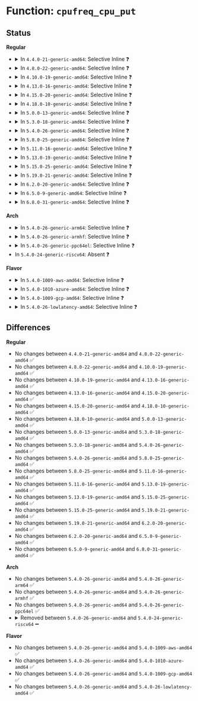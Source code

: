 # Function: <code>cpufreq_cpu_put</code>

## Status
<b>Regular</b>
<ul>
<li>
<details>
<summary>In <code>4.4.0-21-generic-amd64</code>: Selective Inline ❓</summary>

```c
void cpufreq_cpu_put(struct cpufreq_policy * policy)
```

```json
{
  "name": "cpufreq_cpu_put",
  "collision_type": "Unique Global",
  "inline_type": "Selective",
  "funcs": [
    {
      "addr": 18446744071585852256,
      "name": "cpufreq_cpu_put",
      "external": true,
      "loc": "drivers/cpufreq/cpufreq.c:308",
      "file": "drivers/cpufreq/cpufreq.c",
      "inline": "not declared, inlined",
      "caller_inline": [
        "drivers/cpufreq/cpufreq.c:cpufreq_quick_get_max",
        "drivers/cpufreq/cpufreq.c:cpufreq_get",
        "drivers/cpufreq/cpufreq.c:cpufreq_get_policy",
        "drivers/cpufreq/cpufreq.c:cpufreq_update_policy"
      ],
      "caller_func": [
        "drivers/cpufreq/cpufreq_stats.c:cpufreq_stat_notifier_trans",
        "drivers/cpufreq/cpufreq_stats.c:cpufreq_stats_free_table",
        "drivers/cpufreq/cpufreq_ondemand.c:update_sampling_rate",
        "drivers/cpufreq/cpufreq_ondemand.c:update_sampling_rate",
        "drivers/cpufreq/powernow-k8.c:powernowk8_target_fn"
      ]
    }
  ],
  "symbols": [
    {
      "addr": 18446744071585852256,
      "name": "cpufreq_cpu_put",
      "section": ".text",
      "bind": "STB_GLOBAL",
      "size": 23
    }
  ]
}
```
</details>
</li>
<li>
<details>
<summary>In <code>4.8.0-22-generic-amd64</code>: Selective Inline ❓</summary>

```c
void cpufreq_cpu_put(struct cpufreq_policy * policy)
```

```json
{
  "name": "cpufreq_cpu_put",
  "collision_type": "Unique Global",
  "inline_type": "Selective",
  "funcs": [
    {
      "addr": 18446744071586264478,
      "name": "cpufreq_cpu_put",
      "external": true,
      "loc": "drivers/cpufreq/cpufreq.c:262",
      "file": "drivers/cpufreq/cpufreq.c",
      "inline": "not declared, inlined",
      "caller_inline": [
        "drivers/cpufreq/cpufreq.c:cpufreq_update_policy",
        "drivers/cpufreq/cpufreq.c:cpufreq_get_policy",
        "drivers/cpufreq/cpufreq.c:cpufreq_get",
        "drivers/cpufreq/cpufreq.c:cpufreq_quick_get_max",
        "drivers/cpufreq/cpufreq.c:cpufreq_quick_get"
      ],
      "caller_func": [
        "drivers/cpufreq/powernow-k8.c:powernowk8_target_fn"
      ]
    }
  ],
  "symbols": [
    {
      "addr": 18446744071586251712,
      "name": "cpufreq_cpu_put",
      "section": ".text",
      "bind": "STB_GLOBAL",
      "size": 23
    }
  ]
}
```
</details>
</li>
<li>
<details>
<summary>In <code>4.10.0-19-generic-amd64</code>: Selective Inline ❓</summary>

```c
void cpufreq_cpu_put(struct cpufreq_policy * policy)
```

```json
{
  "name": "cpufreq_cpu_put",
  "collision_type": "Unique Global",
  "inline_type": "Selective",
  "funcs": [
    {
      "addr": 18446744071586468778,
      "name": "cpufreq_cpu_put",
      "external": true,
      "loc": "drivers/cpufreq/cpufreq.c:262",
      "file": "drivers/cpufreq/cpufreq.c",
      "inline": "not declared, inlined",
      "caller_inline": [
        "drivers/cpufreq/cpufreq.c:cpufreq_update_policy",
        "drivers/cpufreq/cpufreq.c:cpufreq_get_policy",
        "drivers/cpufreq/cpufreq.c:cpufreq_get",
        "drivers/cpufreq/cpufreq.c:cpufreq_quick_get_max",
        "drivers/cpufreq/cpufreq.c:cpufreq_quick_get"
      ],
      "caller_func": [
        "drivers/cpufreq/powernow-k8.c:powernowk8_target_fn"
      ]
    }
  ],
  "symbols": [
    {
      "addr": 18446744071586456544,
      "name": "cpufreq_cpu_put",
      "section": ".text",
      "bind": "STB_GLOBAL",
      "size": 23
    }
  ]
}
```
</details>
</li>
<li>
<details>
<summary>In <code>4.13.0-16-generic-amd64</code>: Selective Inline ❓</summary>

```c
void cpufreq_cpu_put(struct cpufreq_policy * policy)
```

```json
{
  "name": "cpufreq_cpu_put",
  "collision_type": "Unique Global",
  "inline_type": "Selective",
  "funcs": [
    {
      "addr": 18446744071586593498,
      "name": "cpufreq_cpu_put",
      "external": true,
      "loc": "drivers/cpufreq/cpufreq.c:262",
      "file": "drivers/cpufreq/cpufreq.c",
      "inline": "not declared, inlined",
      "caller_inline": [
        "drivers/cpufreq/cpufreq.c:cpufreq_update_policy",
        "drivers/cpufreq/cpufreq.c:cpufreq_get_policy",
        "drivers/cpufreq/cpufreq.c:cpufreq_get",
        "drivers/cpufreq/cpufreq.c:cpufreq_quick_get_max",
        "drivers/cpufreq/cpufreq.c:cpufreq_quick_get"
      ],
      "caller_func": [
        "drivers/cpufreq/powernow-k8.c:powernowk8_target_fn"
      ]
    }
  ],
  "symbols": [
    {
      "addr": 18446744071586581120,
      "name": "cpufreq_cpu_put",
      "section": ".text",
      "bind": "STB_GLOBAL",
      "size": 23
    }
  ]
}
```
</details>
</li>
<li>
<details>
<summary>In <code>4.15.0-20-generic-amd64</code>: Selective Inline ❓</summary>

```c
void cpufreq_cpu_put(struct cpufreq_policy * policy)
```

```json
{
  "name": "cpufreq_cpu_put",
  "collision_type": "Unique Global",
  "inline_type": "Selective",
  "funcs": [
    {
      "addr": 18446744071587076810,
      "name": "cpufreq_cpu_put",
      "external": true,
      "loc": "drivers/cpufreq/cpufreq.c:268",
      "file": "drivers/cpufreq/cpufreq.c",
      "inline": "not declared, inlined",
      "caller_inline": [
        "drivers/cpufreq/cpufreq.c:cpufreq_update_policy",
        "drivers/cpufreq/cpufreq.c:cpufreq_get_policy",
        "drivers/cpufreq/cpufreq.c:cpufreq_get",
        "drivers/cpufreq/cpufreq.c:cpufreq_quick_get_max",
        "drivers/cpufreq/cpufreq.c:cpufreq_quick_get"
      ],
      "caller_func": [
        "drivers/cpufreq/powernow-k8.c:powernowk8_target_fn"
      ]
    }
  ],
  "symbols": [
    {
      "addr": 18446744071587064400,
      "name": "cpufreq_cpu_put",
      "section": ".text",
      "bind": "STB_GLOBAL",
      "size": 23
    }
  ]
}
```
</details>
</li>
<li>
<details>
<summary>In <code>4.18.0-10-generic-amd64</code>: Selective Inline ❓</summary>

```c
void cpufreq_cpu_put(struct cpufreq_policy * policy)
```

```json
{
  "name": "cpufreq_cpu_put",
  "collision_type": "Unique Global",
  "inline_type": "Selective",
  "funcs": [
    {
      "addr": 18446744071587374512,
      "name": "cpufreq_cpu_put",
      "external": true,
      "loc": "drivers/cpufreq/cpufreq.c:252",
      "file": "drivers/cpufreq/cpufreq.c",
      "inline": "not declared, inlined",
      "caller_inline": [
        "drivers/cpufreq/cpufreq.c:cpufreq_update_policy",
        "drivers/cpufreq/cpufreq.c:cpufreq_get_policy",
        "drivers/cpufreq/cpufreq.c:cpufreq_get",
        "drivers/cpufreq/cpufreq.c:cpufreq_quick_get_max",
        "drivers/cpufreq/cpufreq.c:cpufreq_quick_get"
      ],
      "caller_func": [
        "drivers/cpufreq/powernow-k8.c:powernowk8_target_fn"
      ]
    }
  ],
  "symbols": [
    {
      "addr": 18446744071587362512,
      "name": "cpufreq_cpu_put",
      "section": ".text",
      "bind": "STB_GLOBAL",
      "size": 23
    }
  ]
}
```
</details>
</li>
<li>
<details>
<summary>In <code>5.0.0-13-generic-amd64</code>: Selective Inline ❓</summary>

```c
void cpufreq_cpu_put(struct cpufreq_policy * policy)
```

```json
{
  "name": "cpufreq_cpu_put",
  "collision_type": "Unique Global",
  "inline_type": "Selective",
  "funcs": [
    {
      "addr": 18446744071587554448,
      "name": "cpufreq_cpu_put",
      "external": true,
      "loc": "drivers/cpufreq/cpufreq.c:252",
      "file": "drivers/cpufreq/cpufreq.c",
      "inline": "not declared, inlined",
      "caller_inline": [
        "drivers/cpufreq/cpufreq.c:cpufreq_update_policy",
        "drivers/cpufreq/cpufreq.c:cpufreq_get_policy",
        "drivers/cpufreq/cpufreq.c:cpufreq_get",
        "drivers/cpufreq/cpufreq.c:cpufreq_quick_get_max",
        "drivers/cpufreq/cpufreq.c:cpufreq_quick_get"
      ],
      "caller_func": [
        "drivers/cpufreq/powernow-k8.c:powernowk8_target_fn"
      ]
    }
  ],
  "symbols": [
    {
      "addr": 18446744071587542384,
      "name": "cpufreq_cpu_put",
      "section": ".text",
      "bind": "STB_GLOBAL",
      "size": 23
    }
  ]
}
```
</details>
</li>
<li>
<details>
<summary>In <code>5.3.0-18-generic-amd64</code>: Selective Inline ❓</summary>

```c
void cpufreq_cpu_put(struct cpufreq_policy * policy)
```

```json
{
  "name": "cpufreq_cpu_put",
  "collision_type": "Unique Global",
  "inline_type": "Selective",
  "funcs": [
    {
      "addr": 18446744071587819105,
      "name": "cpufreq_cpu_put",
      "external": true,
      "loc": "drivers/cpufreq/cpufreq.c:238",
      "file": "drivers/cpufreq/cpufreq.c",
      "inline": "not declared, inlined",
      "caller_inline": [
        "drivers/cpufreq/cpufreq.c:cpufreq_get_policy",
        "drivers/cpufreq/cpufreq.c:cpufreq_get",
        "drivers/cpufreq/cpufreq.c:cpufreq_quick_get_max",
        "drivers/cpufreq/cpufreq.c:cpufreq_quick_get",
        "drivers/cpufreq/cpufreq.c:cpufreq_cpu_release"
      ],
      "caller_func": [
        "drivers/cpufreq/powernow-k8.c:transition_frequency_fidvid"
      ]
    }
  ],
  "symbols": [
    {
      "addr": 18446744071587816944,
      "name": "cpufreq_cpu_put",
      "section": ".text",
      "bind": "STB_GLOBAL",
      "size": 23
    }
  ]
}
```
</details>
</li>
<li>
<details>
<summary>In <code>5.4.0-26-generic-amd64</code>: Selective Inline ❓</summary>

```c
void cpufreq_cpu_put(struct cpufreq_policy * policy)
```

```json
{
  "name": "cpufreq_cpu_put",
  "collision_type": "Unique Global",
  "inline_type": "Selective",
  "funcs": [
    {
      "addr": 18446744071588023345,
      "name": "cpufreq_cpu_put",
      "external": true,
      "loc": "drivers/cpufreq/cpufreq.c:241",
      "file": "drivers/cpufreq/cpufreq.c",
      "inline": "not declared, inlined",
      "caller_inline": [
        "drivers/cpufreq/cpufreq.c:cpufreq_get_policy",
        "drivers/cpufreq/cpufreq.c:cpufreq_get",
        "drivers/cpufreq/cpufreq.c:cpufreq_quick_get_max",
        "drivers/cpufreq/cpufreq.c:cpufreq_quick_get",
        "drivers/cpufreq/cpufreq.c:cpufreq_cpu_release"
      ],
      "caller_func": [
        "drivers/cpufreq/powernow-k8.c:transition_frequency_fidvid",
        "drivers/cpufreq/intel_pstate.c:update_qos_request"
      ]
    }
  ],
  "symbols": [
    {
      "addr": 18446744071588022160,
      "name": "cpufreq_cpu_put",
      "section": ".text",
      "bind": "STB_GLOBAL",
      "size": 23
    }
  ]
}
```
</details>
</li>
<li>
<details>
<summary>In <code>5.8.0-25-generic-amd64</code>: Selective Inline ❓</summary>

```c
void cpufreq_cpu_put(struct cpufreq_policy * policy)
```

```json
{
  "name": "cpufreq_cpu_put",
  "collision_type": "Unique Global",
  "inline_type": "Selective",
  "funcs": [
    {
      "addr": 18446744071588896083,
      "name": "cpufreq_cpu_put",
      "external": true,
      "loc": "drivers/cpufreq/cpufreq.c:246",
      "file": "drivers/cpufreq/cpufreq.c",
      "inline": "not declared, inlined",
      "caller_inline": [
        "drivers/cpufreq/cpufreq.c:cpufreq_update_policy",
        "drivers/cpufreq/cpufreq.c:cpufreq_get_policy",
        "drivers/cpufreq/cpufreq.c:cpufreq_get",
        "drivers/cpufreq/cpufreq.c:cpufreq_get_hw_max_freq",
        "drivers/cpufreq/cpufreq.c:cpufreq_quick_get_max",
        "drivers/cpufreq/cpufreq.c:cpufreq_quick_get",
        "drivers/cpufreq/cpufreq.c:cpufreq_cpu_acquire"
      ],
      "caller_func": [
        "kernel/sched/topology.c:build_perf_domains",
        "drivers/cpufreq/powernow-k8.c:transition_frequency_fidvid",
        "drivers/cpufreq/intel_pstate.c:update_qos_request"
      ]
    }
  ],
  "symbols": [
    {
      "addr": 18446744071588881936,
      "name": "cpufreq_cpu_put",
      "section": ".text",
      "bind": "STB_GLOBAL",
      "size": 23
    }
  ]
}
```
</details>
</li>
<li>
<details>
<summary>In <code>5.11.0-16-generic-amd64</code>: Selective Inline ❓</summary>

```c
void cpufreq_cpu_put(struct cpufreq_policy * policy)
```

```json
{
  "name": "cpufreq_cpu_put",
  "collision_type": "Unique Global",
  "inline_type": "Selective",
  "funcs": [
    {
      "addr": 18446744071588908023,
      "name": "cpufreq_cpu_put",
      "external": true,
      "loc": "drivers/cpufreq/cpufreq.c:246",
      "file": "drivers/cpufreq/cpufreq.c",
      "inline": "not declared, inlined",
      "caller_inline": [
        "drivers/cpufreq/cpufreq.c:cpufreq_update_policy",
        "drivers/cpufreq/cpufreq.c:cpufreq_update_policy",
        "drivers/cpufreq/cpufreq.c:cpufreq_get_policy",
        "drivers/cpufreq/cpufreq.c:cpufreq_get",
        "drivers/cpufreq/cpufreq.c:cpufreq_get_hw_max_freq",
        "drivers/cpufreq/cpufreq.c:cpufreq_quick_get_max",
        "drivers/cpufreq/cpufreq.c:cpufreq_quick_get"
      ],
      "caller_func": [
        "kernel/sched/topology.c:build_perf_domains",
        "drivers/cpufreq/intel_pstate.c:update_qos_request"
      ]
    }
  ],
  "symbols": [
    {
      "addr": 18446744071588894752,
      "name": "cpufreq_cpu_put",
      "section": ".text",
      "bind": "STB_GLOBAL",
      "size": 23
    }
  ]
}
```
</details>
</li>
<li>
<details>
<summary>In <code>5.13.0-19-generic-amd64</code>: Selective Inline ❓</summary>

```c
void cpufreq_cpu_put(struct cpufreq_policy * policy)
```

```json
{
  "name": "cpufreq_cpu_put",
  "collision_type": "Unique Global",
  "inline_type": "Selective",
  "funcs": [
    {
      "addr": 18446744071588796023,
      "name": "cpufreq_cpu_put",
      "external": true,
      "loc": "drivers/cpufreq/cpufreq.c:243",
      "file": "drivers/cpufreq/cpufreq.c",
      "inline": "not declared, inlined",
      "caller_inline": [
        "drivers/cpufreq/cpufreq.c:cpufreq_update_policy",
        "drivers/cpufreq/cpufreq.c:cpufreq_get_policy",
        "drivers/cpufreq/cpufreq.c:cpufreq_get",
        "drivers/cpufreq/cpufreq.c:cpufreq_get_hw_max_freq",
        "drivers/cpufreq/cpufreq.c:cpufreq_quick_get_max",
        "drivers/cpufreq/cpufreq.c:cpufreq_quick_get",
        "drivers/cpufreq/cpufreq.c:cpufreq_cpu_acquire"
      ],
      "caller_func": [
        "kernel/sched/topology.c:build_perf_domains",
        "drivers/cpufreq/intel_pstate.c:update_qos_request"
      ]
    }
  ],
  "symbols": [
    {
      "addr": 18446744071588783760,
      "name": "cpufreq_cpu_put",
      "section": ".text",
      "bind": "STB_GLOBAL",
      "size": 23
    }
  ]
}
```
</details>
</li>
<li>
<details>
<summary>In <code>5.15.0-25-generic-amd64</code>: Selective Inline ❓</summary>

```c
void cpufreq_cpu_put(struct cpufreq_policy * policy)
```

```json
{
  "name": "cpufreq_cpu_put",
  "collision_type": "Unique Global",
  "inline_type": "Selective",
  "funcs": [
    {
      "addr": 18446744071589488388,
      "name": "cpufreq_cpu_put",
      "external": true,
      "loc": "drivers/cpufreq/cpufreq.c:243",
      "file": "drivers/cpufreq/cpufreq.c",
      "inline": "not declared, inlined",
      "caller_inline": [
        "drivers/cpufreq/cpufreq.c:cpufreq_update_policy",
        "drivers/cpufreq/cpufreq.c:cpufreq_get_policy",
        "drivers/cpufreq/cpufreq.c:cpufreq_get",
        "drivers/cpufreq/cpufreq.c:cpufreq_get_hw_max_freq",
        "drivers/cpufreq/cpufreq.c:cpufreq_quick_get_max",
        "drivers/cpufreq/cpufreq.c:cpufreq_quick_get",
        "drivers/cpufreq/cpufreq.c:cpufreq_cpu_acquire"
      ],
      "caller_func": [
        "kernel/sched/topology.c:build_perf_domains",
        "drivers/cpufreq/intel_pstate.c:update_qos_request"
      ]
    }
  ],
  "symbols": [
    {
      "addr": 18446744071589476016,
      "name": "cpufreq_cpu_put",
      "section": ".text",
      "bind": "STB_GLOBAL",
      "size": 23
    }
  ]
}
```
</details>
</li>
<li>
<details>
<summary>In <code>5.19.0-21-generic-amd64</code>: Selective Inline ❓</summary>

```c
void cpufreq_cpu_put(struct cpufreq_policy * policy)
```

```json
{
  "name": "cpufreq_cpu_put",
  "collision_type": "Unique Global",
  "inline_type": "Selective",
  "funcs": [
    {
      "addr": 18446744071590970290,
      "name": "cpufreq_cpu_put",
      "external": true,
      "loc": "drivers/cpufreq/cpufreq.c:244",
      "file": "drivers/cpufreq/cpufreq.c",
      "inline": "not declared, inlined",
      "caller_inline": [
        "drivers/cpufreq/cpufreq.c:cpufreq_update_policy",
        "drivers/cpufreq/cpufreq.c:cpufreq_get_policy",
        "drivers/cpufreq/cpufreq.c:cpufreq_get",
        "drivers/cpufreq/cpufreq.c:cpufreq_get_hw_max_freq",
        "drivers/cpufreq/cpufreq.c:cpufreq_quick_get_max",
        "drivers/cpufreq/cpufreq.c:cpufreq_quick_get",
        "drivers/cpufreq/cpufreq.c:cpufreq_cpu_acquire"
      ],
      "caller_func": [
        "kernel/sched/build_utility.c:build_perf_domains",
        "kernel/power/energy_model.c:em_dev_register_perf_domain",
        "drivers/acpi/processor_thermal.c:processor_set_cur_state",
        "drivers/acpi/processor_thermal.c:processor_set_cur_state",
        "drivers/acpi/processor_thermal.c:processor_get_cur_state",
        "drivers/acpi/processor_thermal.c:processor_get_max_state",
        "drivers/cpufreq/intel_pstate.c:update_qos_request",
        "drivers/devfreq/governor_passive.c:cpufreq_passive_register_notifier",
        "drivers/devfreq/governor_passive.c:cpufreq_passive_register_notifier",
        "drivers/devfreq/governor_passive.c:devfreq_passive_get_target_freq",
        "drivers/devfreq/governor_passive.c:devfreq_passive_get_target_freq"
      ]
    }
  ],
  "symbols": [
    {
      "addr": 18446744071590955696,
      "name": "cpufreq_cpu_put",
      "section": ".text",
      "bind": "STB_GLOBAL",
      "size": 29
    }
  ]
}
```
</details>
</li>
<li>
<details>
<summary>In <code>6.2.0-20-generic-amd64</code>: Selective Inline ❓</summary>

```c
void cpufreq_cpu_put(struct cpufreq_policy * policy)
```

```json
{
  "name": "cpufreq_cpu_put",
  "collision_type": "Unique Global",
  "inline_type": "Selective",
  "funcs": [
    {
      "addr": 18446744071592674583,
      "name": "cpufreq_cpu_put",
      "external": true,
      "loc": "drivers/cpufreq/cpufreq.c:244",
      "file": "drivers/cpufreq/cpufreq.c",
      "inline": "not declared, inlined",
      "caller_inline": [
        "drivers/cpufreq/cpufreq.c:cpufreq_update_policy",
        "drivers/cpufreq/cpufreq.c:cpufreq_update_policy",
        "drivers/cpufreq/cpufreq.c:cpufreq_get_policy",
        "drivers/cpufreq/cpufreq.c:cpufreq_get",
        "drivers/cpufreq/cpufreq.c:cpufreq_get_hw_max_freq",
        "drivers/cpufreq/cpufreq.c:cpufreq_quick_get_max",
        "drivers/cpufreq/cpufreq.c:cpufreq_quick_get"
      ],
      "caller_func": [
        "kernel/sched/build_utility.c:build_perf_domains",
        "kernel/power/energy_model.c:em_dev_register_perf_domain",
        "kernel/power/energy_model.c:em_dev_register_perf_domain",
        "drivers/acpi/processor_thermal.c:processor_set_cur_state",
        "drivers/acpi/processor_thermal.c:processor_set_cur_state",
        "drivers/acpi/processor_thermal.c:processor_get_cur_state",
        "drivers/acpi/processor_thermal.c:processor_get_max_state",
        "drivers/cpufreq/amd-pstate.c:amd_pstate_adjust_perf",
        "drivers/cpufreq/intel_pstate.c:update_qos_request",
        "drivers/devfreq/governor_passive.c:cpufreq_passive_register_notifier",
        "drivers/devfreq/governor_passive.c:cpufreq_passive_register_notifier",
        "drivers/devfreq/governor_passive.c:get_target_freq_with_cpufreq",
        "drivers/devfreq/governor_passive.c:get_target_freq_with_cpufreq"
      ]
    }
  ],
  "symbols": [
    {
      "addr": 18446744071592658288,
      "name": "cpufreq_cpu_put",
      "section": ".text",
      "bind": "STB_GLOBAL",
      "size": 29
    }
  ]
}
```
</details>
</li>
<li>
<details>
<summary>In <code>6.5.0-9-generic-amd64</code>: Selective Inline ❓</summary>

```c
void cpufreq_cpu_put(struct cpufreq_policy * policy)
```

```json
{
  "name": "cpufreq_cpu_put",
  "collision_type": "Unique Global",
  "inline_type": "Selective",
  "funcs": [
    {
      "addr": 18446744071593105414,
      "name": "cpufreq_cpu_put",
      "external": true,
      "loc": "drivers/cpufreq/cpufreq.c:249",
      "file": "drivers/cpufreq/cpufreq.c",
      "inline": "not declared, inlined",
      "caller_inline": [
        "drivers/cpufreq/cpufreq.c:cpufreq_update_policy",
        "drivers/cpufreq/cpufreq.c:cpufreq_get_policy",
        "drivers/cpufreq/cpufreq.c:cpufreq_get",
        "drivers/cpufreq/cpufreq.c:cpufreq_get_hw_max_freq",
        "drivers/cpufreq/cpufreq.c:cpufreq_quick_get_max",
        "drivers/cpufreq/cpufreq.c:cpufreq_quick_get"
      ],
      "caller_func": [
        "kernel/sched/build_utility.c:build_perf_domains",
        "kernel/power/energy_model.c:em_dev_register_perf_domain",
        "kernel/power/energy_model.c:em_dev_register_perf_domain",
        "drivers/acpi/processor_thermal.c:processor_set_cur_state",
        "drivers/acpi/processor_thermal.c:processor_set_cur_state",
        "drivers/acpi/processor_thermal.c:processor_get_cur_state",
        "drivers/acpi/processor_thermal.c:processor_get_max_state",
        "drivers/cpufreq/amd-pstate.c:amd_pstate_epp_set_policy",
        "drivers/cpufreq/amd-pstate.c:amd_pstate_adjust_perf",
        "drivers/cpufreq/intel_pstate.c:update_qos_request",
        "drivers/devfreq/governor_passive.c:cpufreq_passive_register_notifier",
        "drivers/devfreq/governor_passive.c:cpufreq_passive_register_notifier",
        "drivers/devfreq/governor_passive.c:get_target_freq_with_cpufreq",
        "drivers/devfreq/governor_passive.c:get_target_freq_with_cpufreq"
      ]
    }
  ],
  "symbols": [
    {
      "addr": 18446744071593089024,
      "name": "cpufreq_cpu_put",
      "section": ".text",
      "bind": "STB_GLOBAL",
      "size": 29
    }
  ]
}
```
</details>
</li>
<li>
<details>
<summary>In <code>6.8.0-31-generic-amd64</code>: Selective Inline ❓</summary>

```c
void cpufreq_cpu_put(struct cpufreq_policy * policy)
```

```json
{
  "name": "cpufreq_cpu_put",
  "collision_type": "Unique Global",
  "inline_type": "Selective",
  "funcs": [
    {
      "addr": 18446744071593858166,
      "name": "cpufreq_cpu_put",
      "external": true,
      "loc": "drivers/cpufreq/cpufreq.c:250",
      "file": "drivers/cpufreq/cpufreq.c",
      "inline": "not declared, inlined",
      "caller_inline": [
        "drivers/cpufreq/cpufreq.c:cpufreq_update_policy",
        "drivers/cpufreq/cpufreq.c:cpufreq_get_policy",
        "drivers/cpufreq/cpufreq.c:cpufreq_get",
        "drivers/cpufreq/cpufreq.c:cpufreq_get_hw_max_freq",
        "drivers/cpufreq/cpufreq.c:cpufreq_quick_get_max",
        "drivers/cpufreq/cpufreq.c:cpufreq_quick_get"
      ],
      "caller_func": [
        "kernel/sched/build_utility.c:sched_is_eas_possible",
        "kernel/power/energy_model.c:em_dev_register_perf_domain",
        "kernel/power/energy_model.c:em_dev_register_perf_domain",
        "drivers/acpi/processor_thermal.c:processor_set_cur_state",
        "drivers/acpi/processor_thermal.c:processor_set_cur_state",
        "drivers/acpi/processor_thermal.c:processor_get_cur_state",
        "drivers/acpi/processor_thermal.c:processor_get_max_state",
        "drivers/cpufreq/amd-pstate.c:amd_pstate_adjust_perf",
        "drivers/cpufreq/intel_pstate.c:update_qos_request",
        "drivers/devfreq/governor_passive.c:cpufreq_passive_register_notifier",
        "drivers/devfreq/governor_passive.c:cpufreq_passive_register_notifier",
        "drivers/devfreq/governor_passive.c:get_target_freq_with_cpufreq",
        "drivers/devfreq/governor_passive.c:get_target_freq_with_cpufreq"
      ]
    }
  ],
  "symbols": [
    {
      "addr": 18446744071593841392,
      "name": "cpufreq_cpu_put",
      "section": ".text",
      "bind": "STB_GLOBAL",
      "size": 29
    }
  ]
}
```
</details>
</li>
</ul>
<b>Arch</b>
<ul>
<li>
<details>
<summary>In <code>5.4.0-26-generic-arm64</code>: Selective Inline ❓</summary>

```c
void cpufreq_cpu_put(struct cpufreq_policy * policy)
```

```json
{
  "name": "cpufreq_cpu_put",
  "collision_type": "Unique Global",
  "inline_type": "Selective",
  "funcs": [
    {
      "addr": 18446603336501297488,
      "name": "cpufreq_cpu_put",
      "external": true,
      "loc": "drivers/cpufreq/cpufreq.c:241",
      "file": "drivers/cpufreq/cpufreq.c",
      "inline": "not declared, inlined",
      "caller_inline": [
        "drivers/cpufreq/cpufreq.c:cpufreq_get_policy",
        "drivers/cpufreq/cpufreq.c:cpufreq_get",
        "drivers/cpufreq/cpufreq.c:cpufreq_quick_get_max",
        "drivers/cpufreq/cpufreq.c:cpufreq_quick_get",
        "drivers/cpufreq/cpufreq.c:cpufreq_cpu_release"
      ],
      "caller_func": []
    }
  ],
  "symbols": [
    {
      "addr": 18446603336501285224,
      "name": "cpufreq_cpu_put",
      "section": ".text",
      "bind": "STB_GLOBAL",
      "size": 44
    }
  ]
}
```
</details>
</li>
<li>
<details>
<summary>In <code>5.4.0-26-generic-armhf</code>: Selective Inline ❓</summary>

```c
void cpufreq_cpu_put(struct cpufreq_policy * policy)
```

```json
{
  "name": "cpufreq_cpu_put",
  "collision_type": "Unique Global",
  "inline_type": "Selective",
  "funcs": [
    {
      "addr": 3233776848,
      "name": "cpufreq_cpu_put",
      "external": true,
      "loc": "drivers/cpufreq/cpufreq.c:241",
      "file": "drivers/cpufreq/cpufreq.c",
      "inline": "not declared, inlined",
      "caller_inline": [
        "drivers/cpufreq/cpufreq.c:cpufreq_get_policy",
        "drivers/cpufreq/cpufreq.c:cpufreq_get",
        "drivers/cpufreq/cpufreq.c:cpufreq_quick_get_max",
        "drivers/cpufreq/cpufreq.c:cpufreq_quick_get",
        "drivers/cpufreq/cpufreq.c:cpufreq_cpu_release"
      ],
      "caller_func": []
    }
  ],
  "symbols": [
    {
      "addr": 3233775568,
      "name": "cpufreq_cpu_put",
      "section": ".text",
      "bind": "STB_GLOBAL",
      "size": 32
    }
  ]
}
```
</details>
</li>
<li>
<details>
<summary>In <code>5.4.0-26-generic-ppc64el</code>: Selective Inline ❓</summary>

```c
void cpufreq_cpu_put(struct cpufreq_policy * policy)
```

```json
{
  "name": "cpufreq_cpu_put",
  "collision_type": "Unique Global",
  "inline_type": "Selective",
  "funcs": [
    {
      "addr": 13835058055294813488,
      "name": "cpufreq_cpu_put",
      "external": true,
      "loc": "drivers/cpufreq/cpufreq.c:241",
      "file": "drivers/cpufreq/cpufreq.c",
      "inline": "not declared, inlined",
      "caller_inline": [
        "drivers/cpufreq/cpufreq.c:cpufreq_get_policy",
        "drivers/cpufreq/cpufreq.c:cpufreq_get",
        "drivers/cpufreq/cpufreq.c:cpufreq_quick_get_max",
        "drivers/cpufreq/cpufreq.c:cpufreq_quick_get",
        "drivers/cpufreq/cpufreq.c:cpufreq_cpu_release"
      ],
      "caller_func": []
    }
  ],
  "symbols": [
    {
      "addr": 13835058055294811504,
      "name": "cpufreq_cpu_put",
      "section": ".text",
      "bind": "STB_GLOBAL",
      "size": 56
    }
  ]
}
```
</details>
</li>
<li>
In <code>5.4.0-24-generic-riscv64</code>: Absent ❓
</li>
</ul>
<b>Flavor</b>
<ul>
<li>
<details>
<summary>In <code>5.4.0-1009-aws-amd64</code>: Selective Inline ❓</summary>

```c
void cpufreq_cpu_put(struct cpufreq_policy * policy)
```

```json
{
  "name": "cpufreq_cpu_put",
  "collision_type": "Unique Global",
  "inline_type": "Selective",
  "funcs": [
    {
      "addr": 18446744071587648337,
      "name": "cpufreq_cpu_put",
      "external": true,
      "loc": "drivers/cpufreq/cpufreq.c:241",
      "file": "drivers/cpufreq/cpufreq.c",
      "inline": "not declared, inlined",
      "caller_inline": [
        "drivers/cpufreq/cpufreq.c:cpufreq_get_policy",
        "drivers/cpufreq/cpufreq.c:cpufreq_get",
        "drivers/cpufreq/cpufreq.c:cpufreq_quick_get_max",
        "drivers/cpufreq/cpufreq.c:cpufreq_quick_get",
        "drivers/cpufreq/cpufreq.c:cpufreq_cpu_release"
      ],
      "caller_func": [
        "drivers/cpufreq/powernow-k8.c:transition_frequency_fidvid",
        "drivers/cpufreq/intel_pstate.c:update_qos_request"
      ]
    }
  ],
  "symbols": [
    {
      "addr": 18446744071587647152,
      "name": "cpufreq_cpu_put",
      "section": ".text",
      "bind": "STB_GLOBAL",
      "size": 23
    }
  ]
}
```
</details>
</li>
<li>
<details>
<summary>In <code>5.4.0-1010-azure-amd64</code>: Selective Inline ❓</summary>

```c
void cpufreq_cpu_put(struct cpufreq_policy * policy)
```

```json
{
  "name": "cpufreq_cpu_put",
  "collision_type": "Unique Global",
  "inline_type": "Selective",
  "funcs": [
    {
      "addr": 18446744071587422209,
      "name": "cpufreq_cpu_put",
      "external": true,
      "loc": "drivers/cpufreq/cpufreq.c:241",
      "file": "drivers/cpufreq/cpufreq.c",
      "inline": "not declared, inlined",
      "caller_inline": [
        "drivers/cpufreq/cpufreq.c:cpufreq_get_policy",
        "drivers/cpufreq/cpufreq.c:cpufreq_get",
        "drivers/cpufreq/cpufreq.c:cpufreq_quick_get_max",
        "drivers/cpufreq/cpufreq.c:cpufreq_quick_get",
        "drivers/cpufreq/cpufreq.c:cpufreq_cpu_release"
      ],
      "caller_func": [
        "drivers/cpufreq/powernow-k8.c:transition_frequency_fidvid",
        "drivers/cpufreq/intel_pstate.c:update_qos_request"
      ]
    }
  ],
  "symbols": [
    {
      "addr": 18446744071587421024,
      "name": "cpufreq_cpu_put",
      "section": ".text",
      "bind": "STB_GLOBAL",
      "size": 23
    }
  ]
}
```
</details>
</li>
<li>
<details>
<summary>In <code>5.4.0-1009-gcp-amd64</code>: Selective Inline ❓</summary>

```c
void cpufreq_cpu_put(struct cpufreq_policy * policy)
```

```json
{
  "name": "cpufreq_cpu_put",
  "collision_type": "Unique Global",
  "inline_type": "Selective",
  "funcs": [
    {
      "addr": 18446744071587979489,
      "name": "cpufreq_cpu_put",
      "external": true,
      "loc": "drivers/cpufreq/cpufreq.c:241",
      "file": "drivers/cpufreq/cpufreq.c",
      "inline": "not declared, inlined",
      "caller_inline": [
        "drivers/cpufreq/cpufreq.c:cpufreq_get_policy",
        "drivers/cpufreq/cpufreq.c:cpufreq_get",
        "drivers/cpufreq/cpufreq.c:cpufreq_quick_get_max",
        "drivers/cpufreq/cpufreq.c:cpufreq_quick_get",
        "drivers/cpufreq/cpufreq.c:cpufreq_cpu_release"
      ],
      "caller_func": [
        "drivers/cpufreq/powernow-k8.c:transition_frequency_fidvid",
        "drivers/cpufreq/intel_pstate.c:update_qos_request"
      ]
    }
  ],
  "symbols": [
    {
      "addr": 18446744071587978304,
      "name": "cpufreq_cpu_put",
      "section": ".text",
      "bind": "STB_GLOBAL",
      "size": 23
    }
  ]
}
```
</details>
</li>
<li>
<details>
<summary>In <code>5.4.0-26-lowlatency-amd64</code>: Selective Inline ❓</summary>

```c
void cpufreq_cpu_put(struct cpufreq_policy * policy)
```

```json
{
  "name": "cpufreq_cpu_put",
  "collision_type": "Unique Global",
  "inline_type": "Selective",
  "funcs": [
    {
      "addr": 18446744071588094865,
      "name": "cpufreq_cpu_put",
      "external": true,
      "loc": "drivers/cpufreq/cpufreq.c:241",
      "file": "drivers/cpufreq/cpufreq.c",
      "inline": "not declared, inlined",
      "caller_inline": [
        "drivers/cpufreq/cpufreq.c:cpufreq_get_policy",
        "drivers/cpufreq/cpufreq.c:cpufreq_get",
        "drivers/cpufreq/cpufreq.c:cpufreq_quick_get_max",
        "drivers/cpufreq/cpufreq.c:cpufreq_quick_get",
        "drivers/cpufreq/cpufreq.c:cpufreq_cpu_release"
      ],
      "caller_func": [
        "drivers/cpufreq/powernow-k8.c:transition_frequency_fidvid",
        "drivers/cpufreq/intel_pstate.c:update_qos_request"
      ]
    }
  ],
  "symbols": [
    {
      "addr": 18446744071588093680,
      "name": "cpufreq_cpu_put",
      "section": ".text",
      "bind": "STB_GLOBAL",
      "size": 23
    }
  ]
}
```
</details>
</li>
</ul>

## Differences
<b>Regular</b>
<ul>
<li>
No changes between <code>4.4.0-21-generic-amd64</code> and <code>4.8.0-22-generic-amd64</code> ✅
</li>
<li>
No changes between <code>4.8.0-22-generic-amd64</code> and <code>4.10.0-19-generic-amd64</code> ✅
</li>
<li>
No changes between <code>4.10.0-19-generic-amd64</code> and <code>4.13.0-16-generic-amd64</code> ✅
</li>
<li>
No changes between <code>4.13.0-16-generic-amd64</code> and <code>4.15.0-20-generic-amd64</code> ✅
</li>
<li>
No changes between <code>4.15.0-20-generic-amd64</code> and <code>4.18.0-10-generic-amd64</code> ✅
</li>
<li>
No changes between <code>4.18.0-10-generic-amd64</code> and <code>5.0.0-13-generic-amd64</code> ✅
</li>
<li>
No changes between <code>5.0.0-13-generic-amd64</code> and <code>5.3.0-18-generic-amd64</code> ✅
</li>
<li>
No changes between <code>5.3.0-18-generic-amd64</code> and <code>5.4.0-26-generic-amd64</code> ✅
</li>
<li>
No changes between <code>5.4.0-26-generic-amd64</code> and <code>5.8.0-25-generic-amd64</code> ✅
</li>
<li>
No changes between <code>5.8.0-25-generic-amd64</code> and <code>5.11.0-16-generic-amd64</code> ✅
</li>
<li>
No changes between <code>5.11.0-16-generic-amd64</code> and <code>5.13.0-19-generic-amd64</code> ✅
</li>
<li>
No changes between <code>5.13.0-19-generic-amd64</code> and <code>5.15.0-25-generic-amd64</code> ✅
</li>
<li>
No changes between <code>5.15.0-25-generic-amd64</code> and <code>5.19.0-21-generic-amd64</code> ✅
</li>
<li>
No changes between <code>5.19.0-21-generic-amd64</code> and <code>6.2.0-20-generic-amd64</code> ✅
</li>
<li>
No changes between <code>6.2.0-20-generic-amd64</code> and <code>6.5.0-9-generic-amd64</code> ✅
</li>
<li>
No changes between <code>6.5.0-9-generic-amd64</code> and <code>6.8.0-31-generic-amd64</code> ✅
</li>
</ul>
<b>Arch</b>
<ul>
<li>
No changes between <code>5.4.0-26-generic-amd64</code> and <code>5.4.0-26-generic-arm64</code> ✅
</li>
<li>
No changes between <code>5.4.0-26-generic-amd64</code> and <code>5.4.0-26-generic-armhf</code> ✅
</li>
<li>
No changes between <code>5.4.0-26-generic-amd64</code> and <code>5.4.0-26-generic-ppc64el</code> ✅
</li>
<li>
<details>
<summary>Removed between <code>5.4.0-26-generic-amd64</code> and <code>5.4.0-24-generic-riscv64</code> ➖</summary>

```c
void cpufreq_cpu_put(struct cpufreq_policy * policy)
```
</details>
</li>
</ul>
<b>Flavor</b>
<ul>
<li>
No changes between <code>5.4.0-26-generic-amd64</code> and <code>5.4.0-1009-aws-amd64</code> ✅
</li>
<li>
No changes between <code>5.4.0-26-generic-amd64</code> and <code>5.4.0-1010-azure-amd64</code> ✅
</li>
<li>
No changes between <code>5.4.0-26-generic-amd64</code> and <code>5.4.0-1009-gcp-amd64</code> ✅
</li>
<li>
No changes between <code>5.4.0-26-generic-amd64</code> and <code>5.4.0-26-lowlatency-amd64</code> ✅
</li>
</ul>
